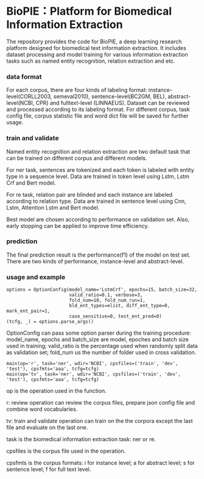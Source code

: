 # BioPIE：Platform for Biomedical Information Extraction
The repository provides the code for BioPIE, a deep learning research platform designed for biomedical text information extraction. 
It includes dataset processing and model training for various information extraction tasks such as named entity recognition, relation extraction and etc.

### data format
For each corpus, there are four kinds of labeling format: instance-level(CORLL2003, semeval2010), sentence-level(BC2GM, BEL), 
abstract-level(NCBI, CPR) and fulltext-level (LINNAEUS). Dataset can be reviewed and processed according to its labeling format. 
For different corpus, task config file, corpus statistic file and word dict file will be saved for further usage.

### train and validate
Named entity recognition and relation extraction are two default task that can be trained on different corpus and different models. 

For ner task, sentences are tokenized and each token is labeled with entity type in a sequence level. 
Data are trained in token level using Lstm, Lstm Crf and Bert model.

For re task, relation pair are blinded and each instance are labeled according to relation type. 
Data are trained in sentence level using Cnn, Lstm, Attention Lstm and Bert model.

Best model are chosen according to performance on validation set. Also, early stopping can be applied to improve time efficiency.

### prediction
The final prediction result is the performance(f1) of the model on test set. 
There are two kinds of performance, instance-level and abstract-level.

### usage and example
```shell
options = OptionConfig(model_name='LstmCrf', epochs=15, batch_size=32,
                       valid_ratio=0.1, verbose=3,
                       fold_num=10, fold_num_run=1,
                       bld_ent_types=elist, diff_ent_type=0, mark_ent_pair=1,
                       case_sensitive=0, test_ent_pred=0)
(tcfg, _) = options.parse_args()
```
OptionConfig can pass some option parser during the training procedure: 
model_name, epochs and batch_size are model, epoches and batch size used in training; 
valid_ratio is the percentage used when randomly split data as validation set;
fold_num us the number of folder used in cross validation.
```shell
main(op='r', task='ner', wdir='NCBI', cpsfiles=('train', 'dev', 'test'), cpsfmts='aaa', tcfg=tcfg)
main(op='tv', task='ner', wdir='NCBI', cpsfiles=('train', 'dev', 'test'), cpsfmts='aaa', tcfg=tcfg)
```
op is the operation used in the function.

r: review operation can review the corpus files, prepare json config file and combine word vocabularies.

tv: train and validate operation can train on the the corpora except the last file and evaluate on the last one.

task is the biomedical information extraction task: ner or re.

cpsfiles is the corpus file used in the operation.

cpsfmts is the corpus formats: i for instance level; a for abstract level; s for sentence level; f for full text level.
